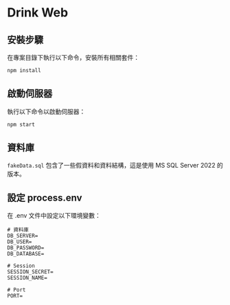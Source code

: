 # Drink Web

## 安裝步驟

在專案目錄下執行以下命令，安裝所有相關套件：

```bash
npm install
```

## 啟動伺服器
執行以下命令以啟動伺服器：

```bash
npm start
```

## 資料庫
`fakeData.sql` 包含了一些假資料和資料結構，這是使用 MS SQL Server 2022 的版本。

## 設定 process.env
在 .env 文件中設定以下環境變數：

```env
# 資料庫
DB_SERVER=
DB_USER=
DB_PASSWORD=
DB_DATABASE=

# Session
SESSION_SECRET=
SESSION_NAME=

# Port
PORT=
```
